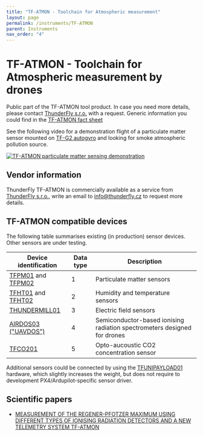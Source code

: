 ```yaml
---
title: "TF-ATMON - Toolchain for Atmospheric measurement"
layout: page
permalink: /instruments/TF-ATMON
parent: Instruments
nav_order: "4"
---
```


# TF-ATMON - Toolchain for Atmospheric measurement by drones

Public part of the TF-ATMON tool product. In case you need more details, please contact [ThunderFly s.r.o.](https://www.thunderfly.cz/) with a request. Generic information you could find in the [TF-ATMON fact sheet](https://www.thunderfly.cz/tf-atmon/ThunderFly_TFATMON_factsheet_en.pdf)

See the following video for a demonstration flight of a particulate matter sensor mounted on [TF-G2 autogyro](https://github.com/ThunderFly-aerospace/TF-G2) and looking for smoke atmospheric pollution source.

[![TF-ATMON particulate matter sensing demonstration](https://img.youtube.com/vi/KUhktPDEi8I/hqdefault.jpg)](https://www.youtube.com/watch?v=KUhktPDEi8I)

## Vendor information

ThunderFly TF-ATMON is commercially available as a service from [ThunderFly s.r.o.](https://www.thunderfly.cz/), write an email to info@thunderfly.cz to request more details.


## TF-ATMON compatible devices

The following table summarises existing (in production) sensor devices. Other sensors are under testing.

| Device identification | Data type | Description |
|----------------|---------|-------|
| [TFPM01](https://github.com/ThunderFly-aerospace/TFPM01) and [TFPM02](https://github.com/ThunderFly-aerospace/TFPM02) | 1 | Particulate matter sensors |
| [TFHT01](/avionics/TFHT01) and [TFHT02](/avionics/TFHT02) | 2 | Humidity and temperature sensors |
| [THUNDERMILL01](/avionics/THUNDERMILL01) | 3 | Electric field sensors |
| [AIRDOS03 ("UAVDOS")](https://www.ust.cz/UST-dosimeters/AIRDOS/#airdos03-uavdos) | 4 | Semiconductor-based ionising radiation spectrometers designed for drones |
| [TFCO201](/avionics/TFCO201)| 5 | Opto-aucoustic CO2 concentration sensor |

Additional sensors could be connected by using the [TFUNIPAYLOAD01](https://github.com/ThunderFly-aerospace/TFUNIPAYLOAD01) hardware, which slightly increases the weight, but does not require to development PX4/Ardupilot-specific sensor driver.

## Scientific papers

  * [MEASUREMENT OF THE REGENER-PFOTZER MAXIMUM USING DIFFERENT TYPES OF IONISING RADIATION DETECTORS AND A NEW TELEMETRY SYSTEM TF-ATMON ](https://pubmed.ncbi.nlm.nih.gov/36005953/)
